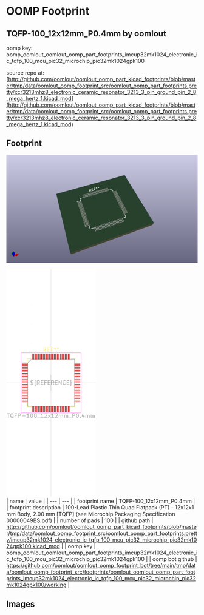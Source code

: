 # OOMP Footprint  
## TQFP-100_12x12mm_P0.4mm  by oomlout  
  
oomp key: oomp_oomlout_oomlout_oomp_part_footprints_imcup32mk1024_electronic_ic_tqfp_100_mcu_pic32_microchip_pic32mk1024gpk100  
  
source repo at: [http://github.com/oomlout/oomlout_oomp_part_kicad_footprints/blob/master/tmp/data/oomlout_oomp_footprint_src/oomlout_oomp_part_footprints.pretty/xcr3213mhz8_electronic_ceramic_resonator_3213_3_pin_ground_pin_2_8_mega_hertz_1.kicad_mod](http://github.com/oomlout/oomlout_oomp_part_kicad_footprints/blob/master/tmp/data/oomlout_oomp_footprint_src/oomlout_oomp_part_footprints.pretty/xcr3213mhz8_electronic_ceramic_resonator_3213_3_pin_ground_pin_2_8_mega_hertz_1.kicad_mod)  
## Footprint  
  
[![working_kicad_pcb_3d.png](working_kicad_pcb_3d_600.png)](working_kicad_pcb_3d.png)  
  
[![working.png](working_600.png)](working.png)  
| name | value | 
| --- | --- | 
| footprint name | TQFP-100_12x12mm_P0.4mm | 
| footprint description | 100-Lead Plastic Thin Quad Flatpack (PT) - 12x12x1 mm Body, 2.00 mm [TQFP] (see Microchip Packaging Specification 00000049BS.pdf) | 
| number of pads | 100 | 
| github path | http://github.com/oomlout/oomlout_oomp_part_kicad_footprints/blob/master/tmp/data/oomlout_oomp_footprint_src/oomlout_oomp_part_footprints.pretty/imcup32mk1024_electronic_ic_tqfp_100_mcu_pic32_microchip_pic32mk1024gpk100.kicad_mod | 
| oomp key | oomp_oomlout_oomlout_oomp_part_footprints_imcup32mk1024_electronic_ic_tqfp_100_mcu_pic32_microchip_pic32mk1024gpk100 | 
| oomp bot github | https://github.com/oomlout/oomlout_oomp_footprint_bot/tree/main/tmp/data/oomlout_oomp_footprint_src/footprints/oomlout_oomlout_oomp_part_footprints_imcup32mk1024_electronic_ic_tqfp_100_mcu_pic32_microchip_pic32mk1024gpk100/working | 
## Images  

